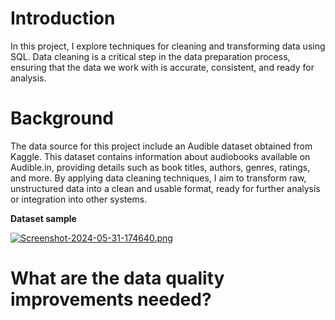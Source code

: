 # Introduction
In this project, I explore techniques for cleaning and transforming data using SQL. Data cleaning is a critical step in the data preparation process, ensuring that the data we work with is accurate, consistent, and ready for analysis.

# Background
The data source for this project include an Audible dataset obtained from Kaggle. This dataset contains information about audiobooks available on Audible.in, providing details such as book titles, authors, genres, ratings, and more. By applying data cleaning techniques, I aim to transform raw, unstructured data into a clean and usable format, ready for further analysis or integration into other systems.

**Dataset sample**

[![Screenshot-2024-05-31-174640.png](https://i.postimg.cc/FH5zfp9L/Screenshot-2024-05-31-174640.png)](https://postimg.cc/6yctgd4W)

# What are the data quality improvements needed?
